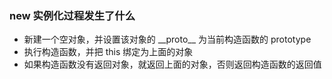### new 实例化过程发生了什么
- 新建一个空对象，并设置该对象的 \_\_proto\_\_ 为当前构造函数的 prototype
- 执行构造函数，并把 this 绑定为上面的对象
- 如果构造函数没有返回对象，就返回上面的对象，否则返回构造函数的返回值
